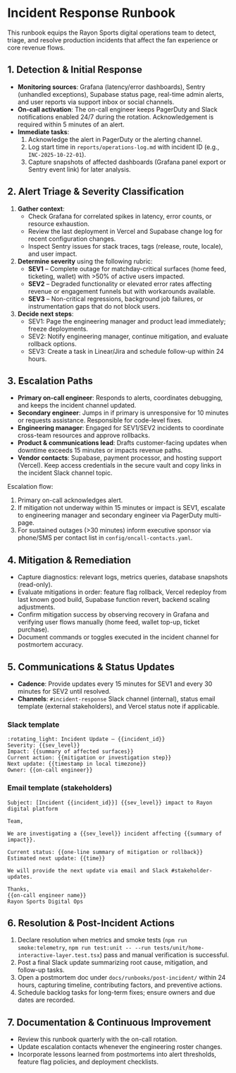 # Incident Response Runbook

This runbook equips the Rayon Sports digital operations team to detect, triage, and resolve production incidents that affect the fan experience or core revenue flows.

## 1. Detection & Initial Response
- **Monitoring sources**: Grafana (latency/error dashboards), Sentry (unhandled exceptions), Supabase status page, real-time admin alerts, and user reports via support inbox or social channels.
- **On-call activation**: The on-call engineer keeps PagerDuty and Slack notifications enabled 24/7 during the rotation. Acknowledgement is required within 5 minutes of an alert.
- **Immediate tasks**:
  1. Acknowledge the alert in PagerDuty or the alerting channel.
  2. Log start time in `reports/operations-log.md` with incident ID (e.g., `INC-2025-10-22-01`).
  3. Capture snapshots of affected dashboards (Grafana panel export or Sentry event link) for later analysis.

## 2. Alert Triage & Severity Classification
1. **Gather context**:
   - Check Grafana for correlated spikes in latency, error counts, or resource exhaustion.
   - Review the last deployment in Vercel and Supabase change log for recent configuration changes.
   - Inspect Sentry issues for stack traces, tags (release, route, locale), and user impact.
2. **Determine severity** using the following rubric:
   - **SEV1** – Complete outage for matchday-critical surfaces (home feed, ticketing, wallet) with >50% of active users impacted.
   - **SEV2** – Degraded functionality or elevated error rates affecting revenue or engagement funnels but with workarounds available.
   - **SEV3** – Non-critical regressions, background job failures, or instrumentation gaps that do not block users.
3. **Decide next steps**:
   - SEV1: Page the engineering manager and product lead immediately; freeze deployments.
   - SEV2: Notify engineering manager, continue mitigation, and evaluate rollback options.
   - SEV3: Create a task in Linear/Jira and schedule follow-up within 24 hours.

## 3. Escalation Paths
- **Primary on-call engineer**: Responds to alerts, coordinates debugging, and keeps the incident channel updated.
- **Secondary engineer**: Jumps in if primary is unresponsive for 10 minutes or requests assistance. Responsible for code-level fixes.
- **Engineering manager**: Engaged for SEV1/SEV2 incidents to coordinate cross-team resources and approve rollbacks.
- **Product & communications lead**: Drafts customer-facing updates when downtime exceeds 15 minutes or impacts revenue paths.
- **Vendor contacts**: Supabase, payment processor, and hosting support (Vercel). Keep access credentials in the secure vault and copy links in the incident Slack channel topic.

Escalation flow:
1. Primary on-call acknowledges alert.
2. If mitigation not underway within 15 minutes or impact is SEV1, escalate to engineering manager and secondary engineer via PagerDuty multi-page.
3. For sustained outages (>30 minutes) inform executive sponsor via phone/SMS per contact list in `config/oncall-contacts.yaml`.

## 4. Mitigation & Remediation
- Capture diagnostics: relevant logs, metrics queries, database snapshots (read-only).
- Evaluate mitigations in order: feature flag rollback, Vercel redeploy from last known good build, Supabase function revert, backend scaling adjustments.
- Confirm mitigation success by observing recovery in Grafana and verifying user flows manually (home feed, wallet top-up, ticket purchase).
- Document commands or toggles executed in the incident channel for postmortem accuracy.

## 5. Communications & Status Updates
- **Cadence**: Provide updates every 15 minutes for SEV1 and every 30 minutes for SEV2 until resolved.
- **Channels**: `#incident-response` Slack channel (internal), status email template (external stakeholders), and Vercel status note if applicable.

### Slack template
```
:rotating_light: Incident Update – {{incident_id}}
Severity: {{sev_level}}
Impact: {{summary of affected surfaces}}
Current action: {{mitigation or investigation step}}
Next update: {{timestamp in local timezone}}
Owner: {{on-call engineer}}
```

### Email template (stakeholders)
```
Subject: [Incident {{incident_id}}] {{sev_level}} impact to Rayon digital platform

Team,

We are investigating a {{sev_level}} incident affecting {{summary of impact}}.

Current status: {{one-line summary of mitigation or rollback}}
Estimated next update: {{time}}

We will provide the next update via email and Slack #stakeholder-updates.

Thanks,
{{on-call engineer name}}
Rayon Sports Digital Ops
```

## 6. Resolution & Post-Incident Actions
1. Declare resolution when metrics and smoke tests (`npm run smoke:telemetry`, `npm run test:unit -- --run tests/unit/home-interactive-layer.test.tsx`) pass and manual verification is successful.
2. Post a final Slack update summarizing root cause, mitigation, and follow-up tasks.
3. Open a postmortem doc under `docs/runbooks/post-incident/` within 24 hours, capturing timeline, contributing factors, and preventive actions.
4. Schedule backlog tasks for long-term fixes; ensure owners and due dates are recorded.

## 7. Documentation & Continuous Improvement
- Review this runbook quarterly with the on-call rotation.
- Update escalation contacts whenever the engineering roster changes.
- Incorporate lessons learned from postmortems into alert thresholds, feature flag policies, and deployment checklists.

